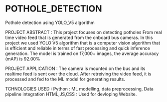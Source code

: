 # POTHOLE_DETECTION
Pothole detection using YOLO_V5 algorithm

PROJECT ABSTRACT :
This project focuses on detecting potholes From real time video feed that is generated from the onboard bus cameras.
In this project we used YOLO V5 algorithm that is a computer vision algorithm that is efficient and reliable in terms of fast processing and quick inference generation.
The model is trained on 17,000+ images, the average accuracy (mAP) is 92.00%

PROJECT APPLICATION :
The camera is mounted on the bus and its realtime feed is sent over the cloud. 
After retreiving the video feed, it is processed and fed to the ML model for generating results.

TCHNOLOGIES USED :
Python : ML modelling, data preprocessing, Data pipeline integration
HTML,JS,CSS : Used for devloping Website.
